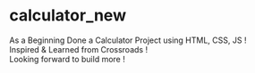 # calculator_new

As a Beginning
Done a Calculator Project using HTML, CSS, JS !<br>
Inspired & Learned from Crossroads !<br>
Looking forward to build more !
